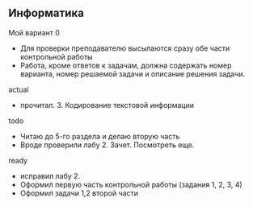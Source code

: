 ## Информатика

Мой вариант 0

- Для проверки преподавателю высылаются сразу обе части контрольной работы
- Работа, кроме ответов к задачам, должна содержать номер варианта, номер решаемой задачи и описание решения задачи.

actual
- прочитал. 3. Кодирование текстовой информации

todo
- Читаю до 5-го раздела и делаю вторую часть
- Вроде проверили лабу 2. Зачет. Посмотреть еще.

ready
- исправил лабу 2.
- Оформил первую часть контрольной работы (задания 1, 2, 3, 4)
- Оформил задачи 1,2 второй части